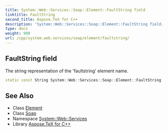 ```yaml
---
title: System::Web::Services::Soap::Element::FaultString field
linktitle: FaultString
second_title: Aspose.TeX for C++
description: 'System::Web::Services::Soap::Element::FaultString field. The string representation of the ''faultstring'' element name in C++.'
type: docs
weight: 900
url: /cpp/system.web.services/soap/element/faultstring/
---
```

## FaultString field


The string representation of the 'faultstring' element name.

```cpp
static const String System::Web::Services::Soap::Element::FaultString
```

## See Also

* Class [Element](../)
* Class [Soap](../../)
* Namespace [System::Web::Services](../../../)
* Library [Aspose.TeX for C++](../../../../)
